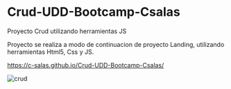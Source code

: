 # Crud-UDD-Bootcamp-Csalas

Proyecto Crud utilizando herramientas JS 

Proyecto se realiza a modo de continuacion de proyecto Landing, utilizando herramientas Html5, Css y JS.



https://c-salas.github.io/Crud-UDD-Bootcamp-Csalas/

![crud](https://github.com/c-salas/Crud-UDD-Bootcamp-Csalas/assets/39786104/c5384d88-fed6-49a3-9d06-33d2c7be3f96)



